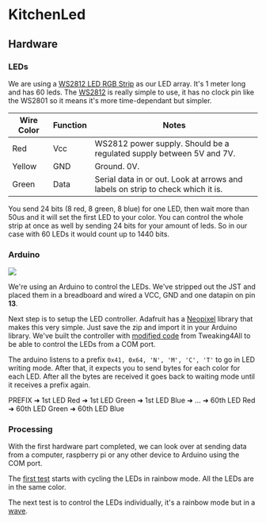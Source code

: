 # KitchenLed

## Hardware

### LEDs

We are using a [WS2812 LED RGB Strip](https://www.sparkfun.com/products/12025) as our LED array. It's 1 meter long and has 60 leds. The [WS2812](http://i.il.ly/kitchenled/WS2812.pdf) is really simple to use, it has no clock pin like the WS2801 so it means it's more time-dependant but simpler.

Wire Color | Function | Notes
---------- | -------- | -----
Red        | Vcc      | WS2812 power supply. Should be a regulated supply between 5V and 7V.
Yellow     | GND      | Ground. 0V.
Green      | Data     | Serial data in or out. Look at arrows and labels on strip to check which it is.

You send 24 bits (8 red, 8 green, 8 blue) for one LED, then wait more than 50us and it will set the first LED to your color. You can control the whole strip at once as well by sending 24 bits for your amount of leds. So in our case with 60 LEDs it would count up to 1440 bits.

### Arduino

![](http://i.il.ly/kitchenled/arduino.jpg)

We're using an Arduino to control the LEDs. We've stripped out the JST and placed them in a breadboard and wired a VCC, GND and one datapin on pin **13**.

Next step is to setup the LED controller. Adafruit has a [Neopixel](https://github.com/adafruit/Adafruit_NeoPixel) library that makes this very simple. Just save the zip and import it in your Arduino library. We've built the controller with [modified code](https://github.com/Illyism/KitchenLed/blob/master/led/led.ino) from Tweaking4All to be able to control the LEDs from a COM port.

The arduino listens to a prefix `0x41, 0x64, 'N', 'M', 'C', 'T'` to go in LED writing mode. After that, it expects you to send bytes for each color for each LED. After all the bytes are received it goes back to waiting mode until it receives a prefix again.

PREFIX ➜ 1st LED Red ➜ 1st LED Green ➜ 1st LED Blue ➜ ... ➜ 60th LED Red ➜ 60th LED Green ➜ 60th LED Blue


### Processing

With the first hardware part completed, we can look over at sending data from a computer, raspberry pi or any other device to Arduino using the COM port.

The [first test](https://github.com/Illyism/KitchenLed/blob/master/test/rainbow/rainbow.pde) starts with cycling the LEDs in rainbow mode. All the LEDs are in the same color.

The next test is to control the LEDs individually, it's a rainbow mode but in a [wave](https://github.com/Illyism/KitchenLed/blob/master/test/wave/wave.pde).

